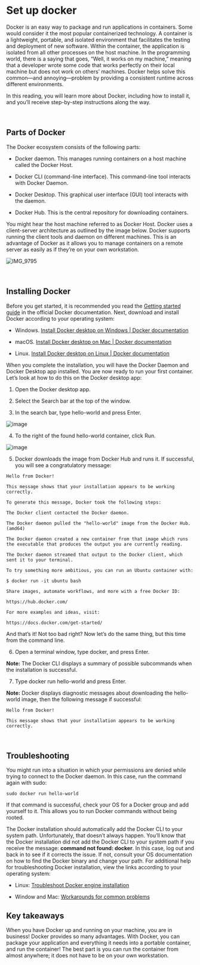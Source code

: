 # Set up docker

Docker is an easy way to package and run applications in containers. Some would consider it the most popular containerized technology. A container is a lightweight, portable, and isolated environment that facilitates the testing and deployment of new software. Within the container, the application is isolated from all other processes on the host machine. In the programming world, there is a saying that goes, “Well, it works on my machine,” meaning that a developer wrote some code that works perfectly on their local machine but does not work on others’ machines. Docker helps solve this common—and annoying—problem by providing a consistent runtime across different environments.

In this reading, you will learn more about Docker, including how to install it, and you’ll receive step-by-step instructions along the way.

<br>

## Parts of Docker  

The Docker ecosystem consists of the following parts:

- Docker daemon. This manages running containers on a host machine called the Docker Host.

- Docker CLI (command-line interface). This command-line tool interacts with Docker Daemon. 

- Docker Desktop. This graphical user interface (GUI) tool interacts with the daemon.

- Docker Hub. This is the central repository for downloading containers.

You might hear the host machine referred to as Docker Host. Docker uses a client-server architecture as outlined by the image below. Docker supports running the client tools and daemon on different machines. This is an advantage of Docker as it allows you to manage containers on a remote server as easily as if they’re on your own workstation. 

![IMG_9795](https://github.com/kemda2/Google-Courses/assets/19648132/1b9a2a2b-80d5-46a0-bae7-502b4e248292)

<br>

## Installing Docker 

Before you get started, it is recommended you read the 
[Getting started guide](https://docs.docker.com/get-started/)
 in the official Docker documentation. Next, download and install Docker according to your operating system:


- Windows. [Install Docker desktop on Windows | Docker documentation](https://docs.docker.com/desktop/install/windows-install/)

- macOS. [Install Docker desktop on Mac | Docker documentation](https://docs.docker.com/desktop/install/mac-install/)

- Linux. [Install Docker desktop on Linux | Docker documentation](https://docs.docker.com/desktop/install/linux-install/)


When you complete the installation, you will have the Docker Daemon and Docker Desktop app installed. You are now ready to run your first container. Let’s look at how to do this on the Docker desktop app:

1. Open the Docker desktop app.

2. Select the Search bar at the top of the window.

3. In the search bar, type hello-world and press Enter.

![image](https://github.com/kemda2/Google-Courses/assets/19648132/44fcb66e-aa1c-49cb-a20b-2a14991905b4)

4. To the right of the found hello-world container, click Run.

![image](https://github.com/kemda2/Google-Courses/assets/19648132/7a5eb590-9962-4c76-99e7-0f1d3a1de826)

5. Docker downloads the image from Docker Hub and runs it. If successful, you will see a congratulatory message:

```
Hello from Docker!

This message shows that your installation appears to be working correctly.

To generate this message, Docker took the following steps:

The Docker client contacted the Docker daemon.

The Docker daemon pulled the "hello-world" image from the Docker Hub. (amd64)

The Docker daemon created a new container from that image which runs the executable that produces the output you are currently reading.

The Docker daemon streamed that output to the Docker client, which sent it to your terminal.

To try something more ambitious, you can run an Ubuntu container with:

$ docker run -it ubuntu bash

Share images, automate workflows, and more with a free Docker ID:

https://hub.docker.com/

For more examples and ideas, visit:

https://docs.docker.com/get-started/
```

And that’s it! Not too bad right? Now let’s do the same thing, but this time from the command line.

6. Open a terminal window, type docker, and press Enter.

**Note:** The Docker CLI displays a summary of possible subcommands when the installation is successful.

7. Type docker run hello-world and press Enter.

**Note:** Docker displays diagnostic messages about downloading the hello-world image, then the following message if successful:


```
Hello from Docker!

This message shows that your installation appears to be working correctly.

```

<br>

## Troubleshooting

You might run into a situation in which your permissions are denied while trying to connect to the Docker daemon. In this case, run the command again with sudo:


```
sudo docker run hello-world
```

If that command is successful, check your OS for a Docker group and add yourself to it. This allows you to run Docker commands without being rooted.

The Docker installation should automatically add the Docker CLI to your system path. Unfortunately, that doesn’t always happen. You’ll know that the Docker installation did not add the Docker CLI to your system path if you receive the message: **command not found: docker**. In this case, log out and back in to see if it corrects the issue. If not, consult your OS documentation on how to find the Docker binary and change your path. For additional help for troubleshooting Docker installation, view the links according to your operating system:

- Linux: [Troubleshoot Docker engine installation](https://docs.docker.com/engine/install/troubleshoot/)

- Window and Mac: [Workarounds for common problems](https://docs.docker.com/desktop/troubleshoot/workarounds/)


## Key takeaways

When you have Docker up and running on your machine, you are in business! Docker provides so many advantages. With Docker, you can package your application and everything it needs into a portable container, and run the container! The best part is you can run the container from almost anywhere; it does not have to be on your own workstation. 
